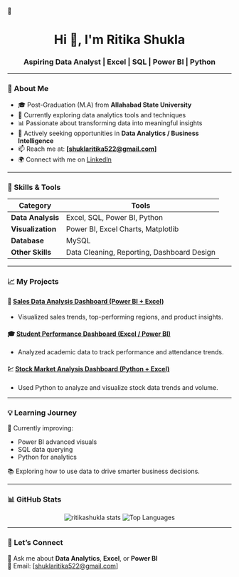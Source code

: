🧾 
<h1 align="center">Hi 👋, I'm Ritika Shukla</h1>
<h3 align="center">Aspiring Data Analyst | Excel | SQL | Power BI | Python</h3>

---

### 🌟 About Me
- 🎓 Post-Graduation (M.A) from **Allahabad State University**
- 💼 Currently exploring data analytics tools and techniques
- 📊 Passionate about transforming data into meaningful insights
- 🚀 Actively seeking opportunities in **Data Analytics / Business Intelligence**
- 📫 Reach me at: **[shuklaritika522@gmail.com]**
- 🌍 Connect with me on [LinkedIn](https://www.linkedin.com/in/ritika-shukla-dataanalyst/)

---

### 🧠 Skills & Tools
| Category | Tools |
|-----------|--------|
| **Data Analysis** | Excel, SQL, Power BI, Python |
| **Visualization** | Power BI, Excel Charts, Matplotlib |
| **Database** | MySQL |
| **Other Skills** | Data Cleaning, Reporting, Dashboard Design |

---

### 📈 My Projects
#### 💼 [Sales Data Analysis Dashboard (Power BI + Excel)](https://github.com/ritikashukla/sales-dashboard)
- Visualized sales trends, top-performing regions, and product insights.

#### 🎓 [Student Performance Dashboard (Excel / Power BI)](https://github.com/ritikashukla/student-performance-dashboard)
- Analyzed academic data to track performance and attendance trends.

#### 💹 [Stock Market Analysis Dashboard (Python + Excel)](https://github.com/ritikashukla/stock-market-analysis)
- Used Python to analyze and visualize stock data trends and volume.

---

### 💡 Learning Journey
📘 Currently improving:
- Power BI advanced visuals  
- SQL data querying  
- Python for analytics  

📚 Exploring how to use data to drive smarter business decisions.

---

### 📊 GitHub Stats
<p align="center">
  <img src="https://github-readme-stats.vercel.app/api?username=ritikashukla&show_icons=true&theme=blueberry" alt="ritikashukla stats" />
  <img src="https://github-readme-stats.vercel.app/api/top-langs/?username=ritikashukla&layout=compact&theme=blueberry" alt="Top Languages" />
</p>

---

### 🤝 Let’s Connect
💬 Ask me about **Data Analytics**, **Excel**, or **Power BI**  
📧 Email: [shuklaritika522@gmail.com]  
